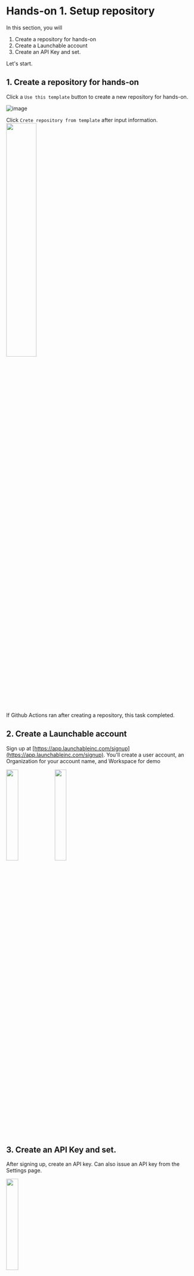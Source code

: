 # Hands-on 1. Setup repository

In this section, you will

1. Create a repository for hands-on
2. Create a Launchable account
3. Create an API Key and set.

Let's start.

## 1. Create a repository for hands-on

Click a `Use this template` button to create a new repository for hands-on.

![image](https://user-images.githubusercontent.com/536667/191435068-cd3aebfe-fc23-4c30-a4a5-32b270dcc697.png)

Click `Crete repository from template` after input information.
<img src="https://user-images.githubusercontent.com/536667/191436235-e1347cf9-dcb2-41e8-89b6-df3bf2accf5d.png" width="40%">

If Github Actions ran after creating a repository, this task completed.

## 2. Create a Launchable account

Sign up at [https://app.launchableinc.com/signup](https://app.launchableinc.com/signup). You'll create a user account, an Organization for your account name, and Workspace for demo

<img src="https://user-images.githubusercontent.com/536667/189846009-1201feb0-4e2c-491f-ae82-b55dca640f60.png" width="25%">
<img src="https://user-images.githubusercontent.com/536667/189846654-24b8b73c-a048-48f4-beb2-fa1815304cee.png" width="25%">

## 3. Create an API Key and set.

After signing up, create an API key. Can also issue an API key from the Settings page.

<img src="https://user-images.githubusercontent.com/536667/189847227-8e58c758-3090-4410-8630-69afe1a4fe07.png" width="25%">
<br>
<img src="https://user-images.githubusercontent.com/536667/191438711-b15eb234-e3d5-4ba2-b2fb-11d0ebd92d18.png" width="30%">

If you could create an API key, open the settings page of Github repository that created in 1. And set API Key as `LAUNCHABLE_TOKEN` from `Secrets > Actions`.

![Screen Shot 2022-09-13 at 17 11 01](https://user-images.githubusercontent.com/536667/189847864-2f38b075-4cce-4272-9383-d0dfa12bbdd1.png)

![image](https://user-images.githubusercontent.com/536667/189847897-faf6dfad-25af-494c-8f05-ef1e582dd846.png)

TODO: Add enable hands-on mode from the setting page

___

Next: [Hands-on 2](HANDSON2.md)